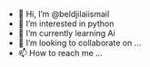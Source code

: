 - 👋 Hi, I’m @beldjilaiismail
- 👀 I’m interested in python
- 🌱 I’m currently learning Ai
- 💞️ I’m looking to collaborate on ...
- 📫 How to reach me ...

<!---
beldjilaiismal/beldjilaiismal is a ✨ special ✨ repository because its `README.md` (this file) appears on your GitHub profile.
You can click the Preview link to take a look at your changes.
--->
